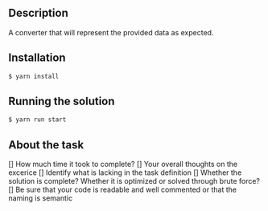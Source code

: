 ## Description

A converter that will represent the provided data as expected.

## Installation

```bash
$ yarn install
```

## Running the solution

```bash
$ yarn run start
```

## About the task

[] How much time it took to complete?
[] Your overall thoughts on the excerice
[] Identify what is lacking in the task definition
[] Whether the solution is complete? Whether it is optimized or solved through brute force?
[] Be sure that your code is readable and well commented or that the naming is semantic

